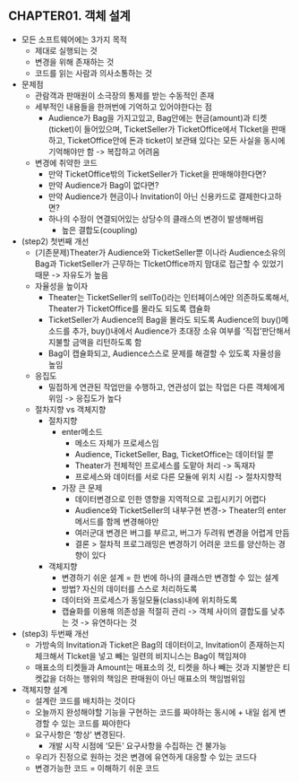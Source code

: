 ## CHAPTER01. 객체 설계
* 모든 소프트웨어에는 3가지 목적
    * 제대로 실행되는 것
    * 변경을 위해 존재하는 것
    * 코드를 읽는 사람과 의사소통하는 것
* 문제점
    * 관람객과 판매원이 소극장의 통제를 받는 수동적인 존재
    * 세부적인 내용들을 한꺼번에 기억하고 있어야한다는 점
        * Audience가 Bag을 가지고있고, Bag안에는 현금(amount)과 티켓(ticket)이 들어있으며, TicketSeller가 TicketOffice에서 TIcket을 판매하고, TicketOffice안에 돈과 ticket이 보관돼 있다는 모든 사실을 동시에 기억해야만 함 -> 복잡하고 어려움
    * 변경에 취약한 코드
        * 만약 TicketOffice밖의 TicketSeller가 Ticket을 판매해야한다면?
        * 만약 Audience가 Bag이 없다면?
        * 만약 Audience가 현금이나 Invitation이 아닌 신용카드로 결제한다고하면?
        * 하나의 수정이 연결되어있는 상당수의 클래스의 변경이 발생해버림
            * 높은 결합도(coupling)
* (step2) 첫번째 개선
    * (기존문제)Theater가 Audience와 TicketSeller뿐 이나라 Audience소유의 Bag과 TicketSeller가 근무하는 TIcketOffice까지 맘대로 접근할 수 있었기때문 -> 자유도가 높음
    * 자율성을 높이자
        * Theater는 TicketSeller의 sellTo()라는 인터페이스에만 의존하도록해서, Theater가 TicketOffice를 몰라도 되도록 캡슐화
        * TicketSeller가 Audience의 Bag을 몰라도 되도록 Audience의 buy()메소드를 추가, buy()내에서 Audience가 초대장 소유 여부를 ‘직접’판단해서 지불할 금액을 리턴하도록 함
        * Bag이 캡슐화되고, Audience스스로 문제를 해결할 수 있도록 자율성을 높임
    * 응집도
        * 밀접하게 연관된 작업만을 수행하고, 연관성이 없는 작업은 다른 객체에게 위임 -> 응집도가 높다
    * 절차지향 vs 객체지향
        * 절차지향
            * enter메소드
                * 메소드 자체가 프로세스임
                * Audience, TicketSeller, Bag, TicketOffice는 데이터일 뿐
                * Theater가 전체적인 프로세스를 도맡아 처리 -> 독재자
                * 프로세스와 데이터를 서로 다른 모듈에 위치 시킴 -> 절차지향적
            * 가장 큰 문제
                * 데이터변경으로 인한 영향을 지역적으로 고립시키기 어렵다
                * Audience와 TicketSeller의 내부구현 변경-> Theater의 enter메서드를 함께 변경해야만
                * 여러군대 변경은 버그를 부르고, 버그가 두려워 변경을 어렵게 만듬
                * 결론 > 절차적 프로그래밍은 변경하기 어려운 코드를 양산하는 경향이 있다
        * 객체지향
            * 변경하기 쉬운 설계 = 한 번에 하나의 클래스만 변경할 수 있는 설계
            * 방법? 자신의 데이터를 스스로 처리하도록
            * 데이터와 프로세스가 동일모듈(class)내에 위치하도록
            * 캡슐화를 이용해 의존성을 적절히 관리 -> 객체 사이의 결합도를 낮추는 것 -> 유연하다는 것
* (step3) 두번째 개선
    * 가방속의 Invitation과 Ticket은 Bag의 데이터이고, Invitation이 존재하는지 체크해서 TIcket을 넣고 빼는 일련의 비지니스는 Bag이 책임져야
    * 매표소의 티켓들과 Amount는 매표소의 것, 티켓을 하나 빼는 것과 지불받은 티켓값을 더하는 행위의 책임은 판매원이 아닌 매표소의 책임범위임
* 객체지향 설계
    * 설계란 코드를 배치하는 것이다
    * 오늘까지 완성해야할 기능을 구현하는 코드를 짜야하는 동시에 + 내일 쉽게 변경할 수 있는 코드를 짜야한다
    * 요구사항은 ‘항상’ 변경된다.
        * 개발 시작 시점에 ‘모든’ 요구사항을 수집하는 건 불가능
    * 우리가 진정으로 원하는 것은 변경에 유연하게 대응할 수 있는 코드다
    * 변경가능한 코드 = 이해하기 쉬운 코드


